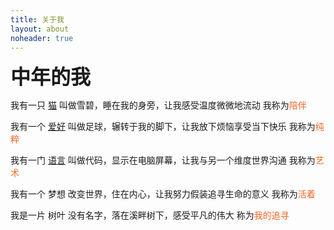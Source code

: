 ```yaml
---
title: 关于我
layout: about
noheader: true
---
```


<font size="6pt">**中年的我**</font>

我有一只&nbsp;[猫](sprite/index.html)
叫做雪碧，睡在我的身旁，让我感受温度微微地流动
我称为<font color="#fc6423" >陪伴</font>

我有一个&nbsp;[爱好](football/index.html)
叫做足球，辗转于我的脚下，让我放下烦恼享受当下快乐
我称为<font color="#fc6423" >纯粹</font>

我有一门&nbsp;[语言](coding/index.html)
叫做代码，显示在电脑屏幕，让我与另一个维度世界沟通
我称为<font color="#fc6423" >艺术</font>

我有一个&nbsp;梦想
改变世界，住在内心，让我努力假装追寻生命的意义
我称为<font color="#fc6423">活着</strong></font>

我是一片&nbsp;树叶 
没有名字，落在溪畔树下，感受平凡的伟大
称为<font color="#fc6423" >我的追寻</font>